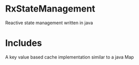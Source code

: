 # RxStateManagement
Reactive state management written in java

# Includes 
A key value based cache implementation similar to a java Map

